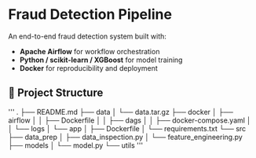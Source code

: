 # Fraud Detection Pipeline

An end-to-end fraud detection system built with:
- **Apache Airflow** for workflow orchestration
- **Python / scikit-learn / XGBoost** for model training
- **Docker** for reproducibility and deployment

## 📂 Project Structure
'''
.
├── README.md
├── data
│   └── data.tar.gz
├── docker
│   ├── airflow
│   │   ├── Dockerfile
│   │   ├── dags
│   │   ├── docker-compose.yaml
│   │   └── logs
│   └── app
│       ├── Dockerfile
│       └── requirements.txt
└── src
    ├── data_prep
    │   ├── data_inspection.py
    │   └── feature_engineering.py
    ├── models
    │   └── model.py
    └── utils
'''
